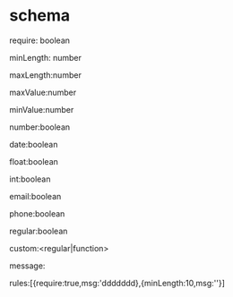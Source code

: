 # schema
require: boolean

minLength: number

maxLength:number

maxValue:number

minValue:number

number:boolean

date:boolean

float:boolean

int:boolean

email:boolean

phone:boolean

regular:boolean

custom:<regular|function>

message:

rules:[{require:true,msg:'ddddddd},{minLength:10,msg:''}]


